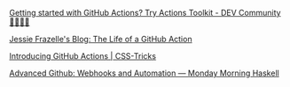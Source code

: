 [Getting started with GitHub Actions? Try Actions Toolkit - DEV Community 👩‍💻👨‍💻](https://dev.to/mscccc/getting-started-with-github-actions-try-actions-toolkit-1902)

[Jessie Frazelle&#39;s Blog: The Life of a GitHub Action](https://blog.jessfraz.com/post/the-life-of-a-github-action/)

[Introducing GitHub Actions | CSS-Tricks](https://css-tricks.com/introducing-github-actions/)

[Advanced Github: Webhooks and Automation — Monday Morning Haskell](https://mmhaskell.com/blog/2018/5/14/advanced-github-webhooks-and-automation)

